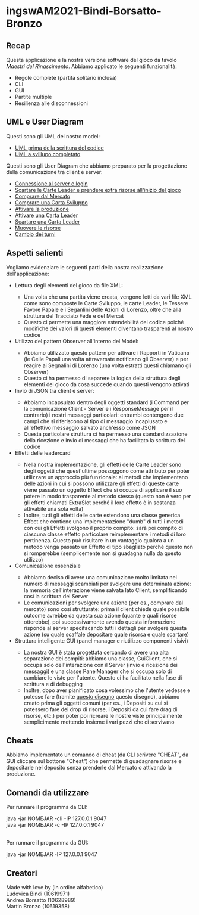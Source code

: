 <h1>ingswAM2021-Bindi-Borsatto-Bronzo</h1>
<h2> Recap </h2>
<p> Questa applicazione è la nostra versione software del gioco da tavolo <i> Maestri del Rinascimento</i>.
  Abbiamo applicato le seguenti funzionalità:
  <ul>
    <li>Regole complete (partita solitario inclusa)</li>
    <li>CLI</li>
    <li>GUI</li>
    <li>Partite multiple</li>
    <li>Resilienza alle disconnessioni</li>
</ul>
</p>
<h2>UML e User Diagram</h2>
<p>Questi sono gli UML del nostro model:</p>
<ul>
	<li><a href="Images/UML prima.pdf"> UML prima della scrittura del codice </a></li>
	<li><a href="Images/UML dopo.pdf"> UML a svillupo completato </a></li>
</ul>
<p>Questi sono gli User Diagram che abbiamo preparato per la progettazione della comunicazione tra client e server:</p>
<ul>
	<li><a href="Images/Login.png"> Connessione al server e login </a></li>
	<li><a href="Images/Discard LeaderCard And ExtraResource - Beginning.png"> Scartare le Carte Leader e prendere extra risorse all'inizio del gioco </a></li>
	<li><a href="Images/BuyFromMarket.png"> Comprare dal Mercato </a></li>
	<li><a href="Images/BuyDevCard.png"> Comprare una Carta Sviluppo </a></li>
	<li><a href="Images/ActivateProduction.png"> Attivare la produzione</a></li>
	<li><a href="Images/Activate LeaderCard.png"> Attivare una Carta Leader</a></li>
	<li><a href="Images/Discard LeaderCard.png"> Scartare una Carta Leader </a></li>
	<li><a href="Images/Move Resources.png"> Muovere le risorse</a></li>
	<li><a href="Images/Ending Turns.png"> Cambio dei turni </a></li>
	
</ul>
<h2>
  Aspetti salienti
</h2>
<p>
 Vogliamo evidenziare le seguenti parti della nostra realizzazione dell'applicazione:
  <ul>
   	<li>Lettura degli elementi del gioco da file XML:</li>
    <ul>
      <li>Una volta che una partita viene creata, vengono letti da vari file XML come sono composte le Carte Sviluppo, le carte Leader, le Tessere Favore Papale e i Seganlini delle Azioni di Lorenzo, oltre che alla struttura del Tracciato Fede e del Mercat</li>
      <li>Questo ci permette una maggiore estendebilità del codice poiché modifiche dei valori di questi elementi diventano trasparenti al nostro codice
      </li>
    </ul>
     <li>Utilizzo del pattern Observer all'interno del Model:</li>
    <ul>
      <li>Abbiamo utilizzato questo pattern per attivare i Rapporti in Vaticano (le Celle Papali una volta attraversate notificano gli Observer) e per reagire ai Segnalini di Lorenzo (una volta estratti questi chiamano gli Observer)</li>
      <li>
      Questo ci ha permesso di separere la logica della struttura degli elementi del gioco da cosa succede quando questi vengono attivati</li>
    </ul>
    <li>Invio di JSON tra client e server:</li>
    <ul>
      <li>Abbiamo incapsulato dentro degli oggetti standard (i Command per la comunicazione Client - Server e i ResponseMessage per il contrario) i nostri messaggi particolari: entrambi contengono due campi che si riferiscono al tipo di messaggio incaplusato e all'effettivo messaggio salvato anch'esso come JSON</li>
      <li>Questa particolare struttura ci ha permesso una standardizzazione della ricezione e invio di messaggi che ha facilitato la scrittura del codice</li>
    </ul>
    <li>Effetti delle leadercard</li>
    <ul>
      <li>Nella nostra implementazione, gli effetti delle Carte Leader sono degli oggetti che quest'ultime possoggono come attributo per poter utilizzare un approccio più funzionale: ai metodi che implementano delle azioni in cui si possono utilizzare gli effetti di queste carte viene passato un oggetto Effect che si occupa di applicare il suo potere in modo trasparente al metodo stesso (questo non è vero per gli effetti chiamati ExtraSlot perché il loro effetto è in sostanza attivabile una sola volta)</li>
      <li>Inoltre, tutti gli effetti delle carte estendono una classe generica Effect che contiene una implementazione "dumb" di tutti i metodi con cui gli Effetti svolgono il proprio compito: sarà poi compito di ciascuna classe effetto particolare reimplementare i metodi di loro pertinenza. Questo può risultare in un vantaggio qualora a un metodo venga passato un Effetto di tipo sbagliato perché questo non si romperebbe (semplicemente non si guadagna nulla da questo utilizzo)</li>
    </ul>
   	<li>Comunicazione essenziale</li>
    <ul>
      <li>Abbiamo deciso di avere una comunicazione molto limitata nel numero di messaggi scambiati per svolgere una determinata azione: la memoria dell'interazione viene salvata lato Client, semplificando così la scrittura del Server</li>
      <li>Le comunicazioni per svolgere una azione (per es., comprare dal mercato) sono così strutturate: prima il client chiede quale possibile outcome avrebbe da questa sua azione (quante e quali risorse otterebbe), poi successivamente avendo questa informazione risponde al server specifacando tutti i dettagli per svolgere questa azione (su quale scaffale depositare quale risorsa e quale scartare)</li>
    </ul>
    <li>Struttura intelligente GUI (panel manager e riutilizzo componenti visivi) </li>
	<ul>
      <li>La nostra GUI è stata progettata cercando di avere una alta separazione dei compiti: abbiamo una classe, GuiClient, che si occupa solo dell'interazione con il Server (invio e ricezione dei messaggi) e una classe PanelManager che si occupa solo di cambiare le viste per l'utente. Questo ci ha facilitato nella fase di scrittura e di debugging</li>
      <li>Inoltre, dopo aver pianificato cosa volessimo che l'utente vedesse e potesse fare (tramite <a href="Images/Schema per la GUI.png">questo disegno</a> questo disegno), abbiamo creato prima gli oggetti comuni (per es., i Depositi su cui si potessero fare dei drop di risorse, i Depositi da cui fare drag di risorse, etc.) per poter poi ricreare le nostre viste principalmente semplicimente mettendo insieme i vari pezzi che ci servivano </li>
    </ul>
</ul>
</p>

<h2>Cheats</h2>
Abbiamo implementato un comando di cheat (da CLI scrivere "CHEAT", da GUI cliccare sul bottone "Cheat") che permette di guadagnare risorse e depositarle nel deposito senza prenderle dal Mercato o attivando la produzione.

<h2>
  Comandi da utilizzare
</h2>
<p>Per runnare il programma da CLI:</p>
<span> java -jar NOMEJAR -cli -IP 127.0.0.1 9047</br>java -jar NOMEJAR -c -IP 127.0.0.1 9047</span>

<p></br>Per runnare il programma da GUI:</p>
<p> java -jar NOMEJAR -IP 127.0.0.1 9047</p>

<h2>Creatori</h2>
Made with love by (in ordine alfabetico)</br>
Ludovica Bindi (10619971)</br>
Andrea Borsatto (10628989)</br>
Martin Bronzo (10619358)</br>
